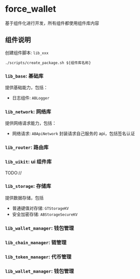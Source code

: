 # force_wallet

基于组件化进行开发，所有组件都使用组件库内容

## 组件说明

创建组件脚本: `lib_xxx`

```
./scripts/create_package.sh ${组件库名称}
```

### `lib_base`: 基础库

提供基础能力，包括：
- 日志组件: `ABLogger`


### `lib_network`: 网络库

提供网络请求能力，包括：
- 网络请求: `ABApiNetwork` 封装请求自己服务的 api，包括签名认证

### `lib_router`: 路由库



###  `lib_uikit`: ui 组件库

TODO://

### `lib_storage`: 存储库
提供数据存储，包括

- 普通键值对存储: `GTStorageKV`
- 安全加密存储: `ABStorageSecureKV`


### `lib_wallet_manager`: 钱包管理


### `lib_chain_manager`: 链管理


### `lib_token_manager`: 代币管理


### `lib_wallet_manager`: 钱包管理 

